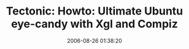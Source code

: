 ---
date: 2006-08-26 01:38:20
link:
  source: delicious
  source_url: https://del.icio.us/roytang
  text: 'Tectonic: Howto: Ultimate Ubuntu eye-candy with Xgl and Compiz'
  url: http://www.tectonic.co.za/view.php?id=916
slug: tectonic-howto-ultimate-ubuntu-eye-candy-with-xgl-and-compiz
source: delicious
tags:
- linux
- howto
- broken-link
title: 'Tectonic: Howto: Ultimate Ubuntu eye-candy with Xgl and Compiz'
---